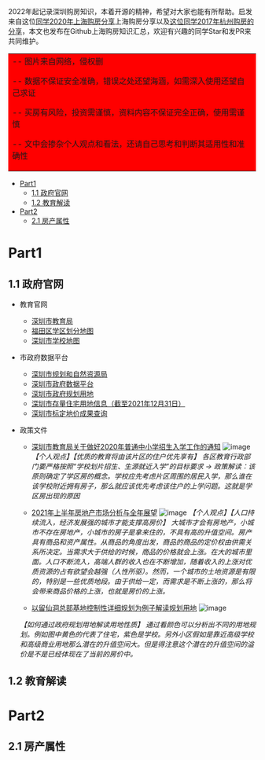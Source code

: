 2022年起记录深圳购房知识，本着开源的精神，希望对大家也能有所帮助。启发来自这位[同学2020年上海购房分享](https://github.com/ayuer/shanghai_house_knowledge)上海购房分享以及[这位同学2017年杭州购房的分享](https://github.com/houshanren/hangzhou_house_knowledge)，本文也发布在Github上海购房知识汇总，欢迎有兴趣的同学Star和发PR来共同维护。


<table><tr><td bgcolor=red>
-- 图片来自网络，侵权删

-- 数据不保证安全准确，错误之处还望海涵，如需深入使用还望自己求证

-- 买房有风险，投资需谨慎，资料内容不保证完全正确，使用需谨慎

-- 文中会掺杂个人观点和看法，还请自己思考和判断其适用性和准确性
 </td></tr></table>



- [Part1](#part1)
  - [1.1 政府官网](#11-政府官网)
  - [1.2 教育解读](#12-教育解读)
- [Part2](#part2)
  - [2.1 房产属性](#21-房产属性)
# Part1
## 1.1 政府官网
- 教育官网
  - [深圳市教育局](http://szeb.sz.gov.cn/) 
  - [福田区学区划分地图](https://jiazhang.eduft.cn/visitftgbxyxqdt)
  - [深圳市学校地图](http://szeb.sz.gov.cn/home/jyfw/#name3)
- 市政府数据平台
  - [深圳市规划和自然资源局](http://pnr.sz.gov.cn/)
  - [深圳市政府数据平台](https://opendata.sz.gov.cn/) 
  - [深圳市政府规划用地](http://search.gd.gov.cn/search/local/755016?keywords=%E6%8E%A7%E5%88%B6%E6%80%A7%E8%AF%A6%E7%BB%86%E8%A7%84%E5%88%92) 
  - [深圳市存量住宅用地信息（截至2021年12月31日）](http://pnr.sz.gov.cn/xxgk/ztzl/rdzt/clzzyd/content/post_9510782.html)
  - [深圳市标定地价成果查询](http://pnr.sz.gov.cn/ywzy/qt/col_code/col_code/content/post_8586273.html)
- 政策文件
  - [深圳市教育局关于做好2020年普通中小学招生入学工作的通知](http://szeb.sz.gov.cn/home/xxgk/zdlyxxgkzl/zcfgjjd/zcfg/content/post_8030314.html)
  ![image](https://user-images.githubusercontent.com/50006900/156781156-16d42872-eb05-4a8d-9550-1f3eb1adf212.png)
    *【个人观点】【优质的教育将由该片区的住户优先享有】 各区教育行政部门要严格按照“学校划片招生、生源就近入学”的目标要求 -> 政策解读：该原则确定了学区房的概念。学校应先考虑片区周围的居民入学，那么谁在该学校附近拥有房子，那么就应该优先考虑该住户的上学问题。这就是学区房出现的原因*   
    
  -  [2021年上半年房地产市场分析与全年展望](https://www.ndrc.gov.cn/xxgk/jd/wsdwhfz/202108/t20210830_1295304.html?code=&state=123)
    ![image](https://user-images.githubusercontent.com/50006900/156790546-d13ee98c-6aa9-4cf9-98bc-33491f759c6f.png)
  *【个人观点】【人口持续流入，经济发展强的城市才能支撑高房价】 大城市才会有房地产，小城市不存在房地产，小城市的房子是拿来住的，不具有高的升值空间。房产具有商品和资产属性。从商品的角度出发，商品的商品的定价权由供需关系所决定。当需求大于供给的时候，商品的价格就会上涨。在大的城市里面。人口不断流入，高端人群的收入也在不断增加，随着收入的上涨对优质资源的占有欲望会越强（人性所驱）。然而，一个城市的土地资源是有限的，特别是一些优质地段。由于供给一定，而需求是不断上涨的，那么将会带来商品价格的上涨，也就是房价的上涨。*
  
  -  [以留仙洞总部基地控制性详细规划为例子解读规划用地](http://pnr.sz.gov.cn/xxgk/gggs/content/post_6550235.html)
    ![image](https://user-images.githubusercontent.com/50006900/157460523-1e32fe48-c286-4d53-bf6d-2180e77af3cc.png)
    
  *【如何通过政府规划用地解读用地性质】 通过看颜色可以分析出不同的用地规划。例如图中黄色的代表了住宅，紫色是学校。另外小区假如是靠近高级学校和高级商业用地那么潜在的升值空间大。但是得注意这个潜在的升值空间的溢价是不是已经体现在了当前的房价中。*     


## 1.2 教育解读


# Part2
## 2.1 房产属性



